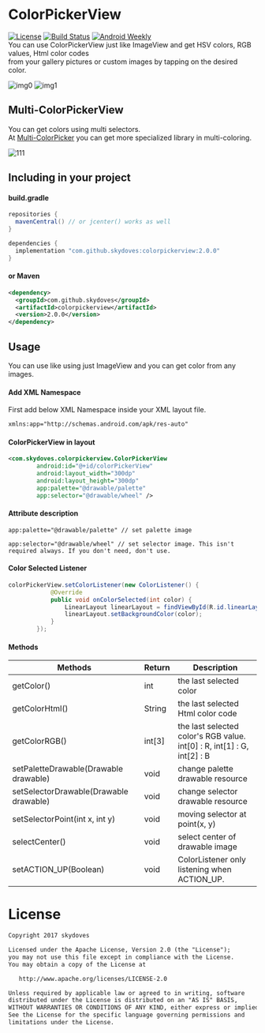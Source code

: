 # ColorPickerView
[![License](https://img.shields.io/badge/License-Apache%202.0-blue.svg)](https://opensource.org/licenses/Apache-2.0)
[![Build Status](https://travis-ci.org/skydoves/ColorPickerView.svg?branch=master)](https://travis-ci.org/skydoves/ColorPickerView)
[![Android Weekly](https://img.shields.io/badge/Android%20Weekly-%23316-orange.svg)](https://androidweekly.net/issues/issue-316)<br>
You can use ColorPickerView just like ImageView and get HSV colors, RGB values, Html color codes <br>
from your gallery pictures or custom images by tapping on the desired color.

![img0](https://user-images.githubusercontent.com/24237865/45308724-1db83e80-b55d-11e8-9293-9f3b4d5010c1.jpg)
![img1](https://user-images.githubusercontent.com/24237865/45308725-1db83e80-b55d-11e8-84b0-1d48c0405365.jpg)

## Multi-ColorPickerView
You can get colors using multi selectors.<br>
At [Multi-ColorPicker](https://github.com/skydoves/Multi-ColorPicker) you can get more specialized library in multi-coloring.

![111](https://user-images.githubusercontent.com/24237865/31853730-9bb0ecfe-b6c8-11e7-9730-c16095042c1a.jpg)

## Including in your project
#### build.gradle
```java
repositories {
  mavenCentral() // or jcenter() works as well
}

dependencies {
  implementation "com.github.skydoves:colorpickerview:2.0.0"
}
```

#### or Maven
```xml
<dependency>
  <groupId>com.github.skydoves</groupId>
  <artifactId>colorpickerview</artifactId>
  <version>2.0.0</version>
</dependency>
```
    
## Usage
You can use like using just ImageView and you can get color from any images.

#### Add XML Namespace
First add below XML Namespace inside your XML layout file.

```xml
xmlns:app="http://schemas.android.com/apk/res-auto"
```

#### ColorPickerView in layout
```xml
<com.skydoves.colorpickerview.ColorPickerView
        android:id="@+id/colorPickerView"
        android:layout_width="300dp"
        android:layout_height="300dp"
        app:palette="@drawable/palette"
        app:selector="@drawable/wheel" />
```

#### Attribute description
```
app:palette="@drawable/palette" // set palette image
```

```
app:selector="@drawable/wheel" // set selector image. This isn't required always. If you don't need, don't use.
```

#### Color Selected Listener
```java
colorPickerView.setColorListener(new ColorListener() {
            @Override
            public void onColorSelected(int color) {
                LinearLayout linearLayout = findViewById(R.id.linearLayout);
                linearLayout.setBackgroundColor(color);
            }
        });
```

#### Methods
Methods | Return | Description
--- | --- | ---
getColor() | int | the last selected color
getColorHtml() | String | the last selected Html color code
getColorRGB() | int[3] | the last selected color's RGB value.<br> int[0] : R, int[1] : G, int[2] : B
setPaletteDrawable(Drawable drawable) | void | change palette drawable resource
setSelectorDrawable(Drawable drawable) | void | change selector drawable resource
setSelectorPoint(int x, int y) | void | moving selector at point(x, y)
selectCenter() | void | select center of drawable image
setACTION\_UP(Boolean) | void | ColorListener only listening when ACTION\_UP.

# License
```xml
Copyright 2017 skydoves

Licensed under the Apache License, Version 2.0 (the "License");
you may not use this file except in compliance with the License.
You may obtain a copy of the License at

   http://www.apache.org/licenses/LICENSE-2.0

Unless required by applicable law or agreed to in writing, software
distributed under the License is distributed on an "AS IS" BASIS,
WITHOUT WARRANTIES OR CONDITIONS OF ANY KIND, either express or implied.
See the License for the specific language governing permissions and
limitations under the License.
```
